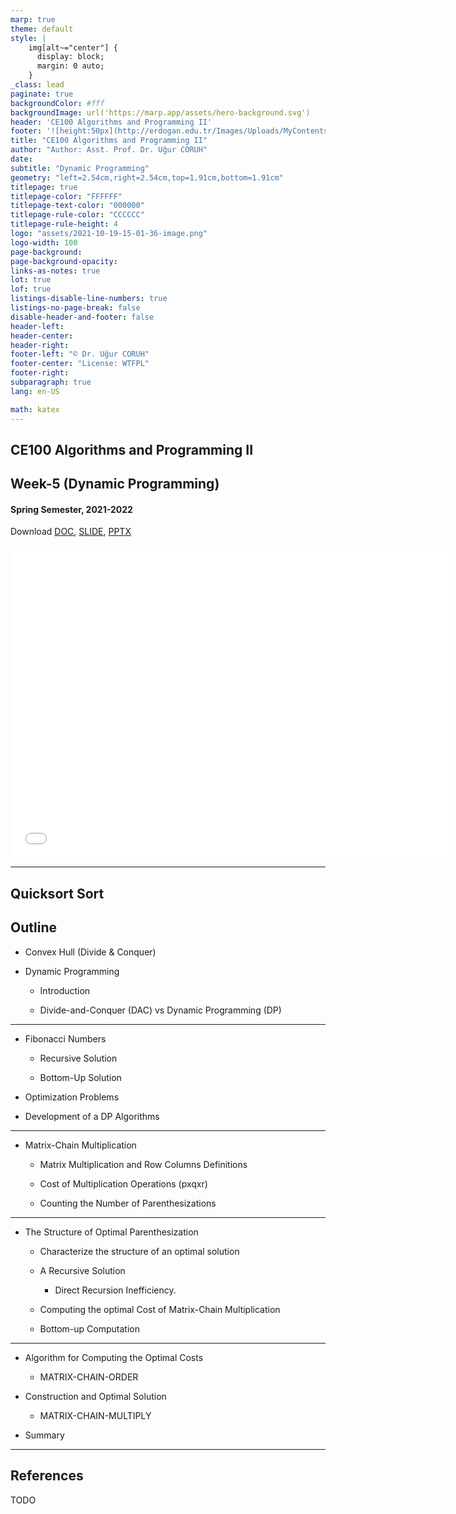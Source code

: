 ```yaml
---
marp: true
theme: default
style: |
    img[alt~="center"] {
      display: block;
      margin: 0 auto;
    }
_class: lead
paginate: true
backgroundColor: #fff
backgroundImage: url('https://marp.app/assets/hero-background.svg')
header: 'CE100 Algorithms and Programming II'
footer: '![height:50px](http://erdogan.edu.tr/Images/Uploads/MyContents/L_379-20170718142719217230.jpg) RTEU CE100 Week-5'
title: "CE100 Algorithms and Programming II"
author: "Author: Asst. Prof. Dr. Uğur CORUH"
date:
subtitle: "Dynamic Programming"
geometry: "left=2.54cm,right=2.54cm,top=1.91cm,bottom=1.91cm"
titlepage: true
titlepage-color: "FFFFFF"
titlepage-text-color: "000000"
titlepage-rule-color: "CCCCCC"
titlepage-rule-height: 4
logo: "assets/2021-10-19-15-01-36-image.png"
logo-width: 100 
page-background:
page-background-opacity:
links-as-notes: true
lot: true
lof: true
listings-disable-line-numbers: true
listings-no-page-break: false
disable-header-and-footer: false
header-left:
header-center:
header-right:
footer-left: "© Dr. Uğur CORUH"
footer-center: "License: WTFPL"
footer-right:
subparagraph: true
lang: en-US 

math: katex
---
```


<!-- _backgroundColor: aquq -->

<!-- _color: orange -->

<!-- paginate: false -->

## CE100 Algorithms and Programming II

## Week-5 (Dynamic Programming)

#### Spring Semester, 2021-2022

Download [DOC](ce100-week-5-dp.md_doc.pdf), [SLIDE](ce100-week-5-dp.md_slide.pdf), [PPTX](ce100-week-5-dp.md_slide.pptx)

<iframe width=700, height=500 frameBorder=0 src="../ce100-week-5-dp.md_slide.html"></iframe>

---

<!-- paginate: true -->

## Quicksort Sort

## Outline

- Convex Hull (Divide & Conquer)

- Dynamic Programming 
  
  - Introduction 
  
  - Divide-and-Conquer (DAC) vs Dynamic Programming (DP) 

---

- Fibonacci Numbers 
  
  - Recursive Solution 
  
  - Bottom-Up Solution 

- Optimization Problems

- Development of a DP Algorithms

---

- Matrix-Chain Multiplication
  
  - Matrix Multiplication and Row Columns Definitions 
  
  - Cost of Multiplication Operations (pxqxr)
  
  - Counting the Number of Parenthesizations 

---

- The Structure of Optimal Parenthesization 
  
  - Characterize the structure of an optimal solution 
  
  - A Recursive Solution 
    
    - Direct Recursion Inefficiency. 
  
  - Computing the optimal Cost of Matrix-Chain Multiplication 
  
  - Bottom-up Computation 

---

- Algorithm for Computing the Optimal Costs 
  
  - MATRIX-CHAIN-ORDER 

- Construction and Optimal Solution 
  
  - MATRIX-CHAIN-MULTIPLY 

- Summary 

---

## References

TODO

